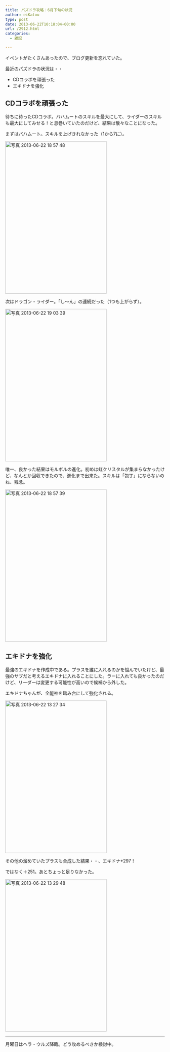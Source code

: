 ```yaml
---
title: パズドラ攻略：6月下旬の状況
author: eiKatou
type: post
date: 2013-06-22T10:18:04+00:00
url: /2912.html
categories:
  - 雑記

---
```

イベントがたくさんあったので、ブログ更新を忘れていた。
  
最近のパズドラの状況は・・

  * CDコラボを頑張った
  * エキドナを強化

## CDコラボを頑張った

待ちに待ったCDコラボ。バハムートのスキルを最大にして、ライダーのスキルも最大にしてみせる！と息巻いていたのだけど、結果は散々なことになった。

まずはバハムート。スキルを上げきれなかった（1から7に）。
  
[<img src="http://eikatou.net/blog/wp-content/uploads/2013/06/aafcf2aa4f047667184efe8b731c4a8c.jpg" alt="写真 2013-06-22 18 57 48" width="320" height="480" class="alignnone size-full wp-image-2914" srcset="/uploads/2013/06/aafcf2aa4f047667184efe8b731c4a8c.jpg 320w, /uploads/2013/06/aafcf2aa4f047667184efe8b731c4a8c-200x300.jpg 200w" sizes="(max-width: 320px) 100vw, 320px" />][1] 

<!--more-->

次はドラゴン・ライダー。「し〜ん」の連続だった（1つも上がらず）。
  
[<img src="http://eikatou.net/blog/wp-content/uploads/2013/06/7f625248be109866e212d48fc02fbfe0.jpg" alt="写真 2013-06-22 19 03 39" width="320" height="480" class="alignnone size-full wp-image-2918" srcset="/uploads/2013/06/7f625248be109866e212d48fc02fbfe0.jpg 320w, /uploads/2013/06/7f625248be109866e212d48fc02fbfe0-200x300.jpg 200w" sizes="(max-width: 320px) 100vw, 320px" />][2]

唯一、良かった結果はモルボルの進化。初めは虹クリスタルが集まらなかったけど、なんとか回収できたので、進化まで出来た。スキルは「包丁」にならないのね、残念。
  
[<img src="http://eikatou.net/blog/wp-content/uploads/2013/06/d05186da5fa27b84c6df61b20815a283.jpg" alt="写真 2013-06-22 18 57 39" width="320" height="480" class="alignnone size-full wp-image-2915" srcset="/uploads/2013/06/d05186da5fa27b84c6df61b20815a283.jpg 320w, /uploads/2013/06/d05186da5fa27b84c6df61b20815a283-200x300.jpg 200w" sizes="(max-width: 320px) 100vw, 320px" />][3]

## エキドナを強化

最強のエキドナを作成中である。プラスを誰に入れるのかを悩んでいたけど、最強のサブだと考えるエキドナに入れることにした。ラーに入れても良かったのだけど、リーダーは変更する可能性が高いので候補から外した。 

エキドナちゃんが、全能神を踏み台にして強化される。
  
[<img src="http://eikatou.net/blog/wp-content/uploads/2013/06/c277fdc55b58f5a891eb940544b4afaf.jpg" alt="写真 2013-06-22 13 27 34" width="320" height="480" class="alignnone size-full wp-image-2916" srcset="/uploads/2013/06/c277fdc55b58f5a891eb940544b4afaf.jpg 320w, /uploads/2013/06/c277fdc55b58f5a891eb940544b4afaf-200x300.jpg 200w" sizes="(max-width: 320px) 100vw, 320px" />][4] 

その他の溜めていたプラスも合成した結果・・、エキドナ+297！
  
ではなく＋251。あとちょっと足りなかった。
  
[<img src="http://eikatou.net/blog/wp-content/uploads/2013/06/e8fc3fde90b88173b7aad5014f6bcaf3.jpg" alt="写真 2013-06-22 13 29 48" width="320" height="480" class="alignnone size-full wp-image-2917" srcset="/uploads/2013/06/e8fc3fde90b88173b7aad5014f6bcaf3.jpg 320w, /uploads/2013/06/e8fc3fde90b88173b7aad5014f6bcaf3-200x300.jpg 200w" sizes="(max-width: 320px) 100vw, 320px" />][5] 

* * *

月曜日はヘラ・ウルズ降臨。どう攻めるべきか検討中。

 [1]: http://eikatou.net/blog/wp-content/uploads/2013/06/aafcf2aa4f047667184efe8b731c4a8c.jpg
 [2]: http://eikatou.net/blog/wp-content/uploads/2013/06/7f625248be109866e212d48fc02fbfe0.jpg
 [3]: http://eikatou.net/blog/wp-content/uploads/2013/06/d05186da5fa27b84c6df61b20815a283.jpg
 [4]: http://eikatou.net/blog/wp-content/uploads/2013/06/c277fdc55b58f5a891eb940544b4afaf.jpg
 [5]: http://eikatou.net/blog/wp-content/uploads/2013/06/e8fc3fde90b88173b7aad5014f6bcaf3.jpg
